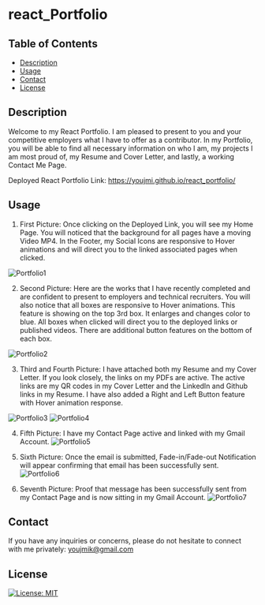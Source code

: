# react_Portfolio


## Table of Contents

  * [Description](#description)
  * [Usage](#usage)
  * [Contact](#Contact)
  * [License](#license)


## Description

Welcome to my React Portfolio.  I am pleased to present to you and your competitive employers what I have to offer as a contributor. In my Portfolio, you will be able to find all necessary information on who I am, my projects I am most proud of, my Resume and Cover Letter, and lastly, a working Contact Me Page. 

Deployed React Portfolio Link: https://youjmi.github.io/react_portfolio/


## Usage 

1.  First Picture: Once clicking on the Deployed Link, you will see my Home Page. You will noticed that the background for all pages have a moving Video MP4.  In the Footer, my Social Icons are responsive to Hover animations and will direct you to the linked associated pages when clicked. 

![Portfolio1](https://user-images.githubusercontent.com/73494581/114088060-9fda8200-9882-11eb-959a-a870c4627149.png)

2.  Second Picture: Here are the works that I have recently completed and are confident to present to employers and technical recruiters. You will also notice that all boxes are responsive to Hover animations. This feature is showing on the top 3rd box. It enlarges and changes color to blue. All boxes when clicked will direct you to the deployed links or published videos. There are additional button features on the bottom of each box. 

![Portfolio2](https://user-images.githubusercontent.com/73494581/114088069-a1a44580-9882-11eb-90f1-0cb2b57600e4.png)

3. Third and Fourth Picture: I have attached both my Resume and my Cover Letter. If you look closely, the links on my PDFs are active. The active links are my QR codes in my Cover Letter and the LinkedIn and Github links in my Resume. 
I have also added a Right and Left Button feature with Hover animation response. 

![Portfolio3](https://user-images.githubusercontent.com/73494581/114102075-b1c52080-9894-11eb-9db4-08797c4ca84a.png)
![Portfolio4](https://user-images.githubusercontent.com/73494581/114102071-affb5d00-9894-11eb-9385-bb9cfc4e9d03.png)

4. Fifth Picture: I have my Contact Page active and linked with my Gmail Account. 
![Portfolio5](https://user-images.githubusercontent.com/73494581/114088086-a668f980-9882-11eb-8a2e-b04f68feb765.png)

5. Sixth Picture: Once the email is submitted, Fade-in/Fade-out Notification will appear confirming that email has been successfully sent. 
![Portfolio6](https://user-images.githubusercontent.com/73494581/114088096-a79a2680-9882-11eb-89cb-23751571a5d9.png)

6. Seventh Picture: Proof that message has been successfully sent from my Contact Page and is now sitting in my Gmail Account.
![Portfolio7](https://user-images.githubusercontent.com/73494581/114088101-a963ea00-9882-11eb-9381-2c72cb2b720c.png)


## Contact

If you have any inquiries or concerns, please do not hesitate to connect with me privately:
youjmik@gmail.com


## License 
[![License: MIT](https://img.shields.io/badge/License-MIT-yellow.svg)](https://opensource.org/licenses/MIT)